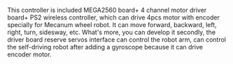 This controller is included MEGA2560 board+ 4 channel motor driver board+ PS2 wireless controller, which can drive 4pcs motor with encoder specially for Mecanum wheel robot. It can move forward, backward, left, right, turn, sidesway, etc. What's more, you can develop it secondly, the driver board reserve servos interface can control the robot arm, can control the self-driving robot after adding a gyroscope because it can drive encoder motor.
